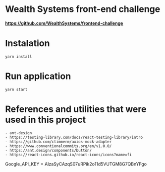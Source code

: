# Wealth Systems front-end challenge

#### https://github.com/WealthSystems/frontend-challenge

#

# Instalation

```
yarn install
```

# Run application

```
yarn start
```

# References and utilities that were used in this project

    - ant-design
    - https://testing-library.com/docs/react-testing-library/intro
    - https://github.com/ctimmerm/axios-mock-adapter
    - https://www.conventionalcommits.org/en/v1.0.0/
    - https://ant.design/components/button/
    - https://react-icons.github.io/react-icons/icons?name=fi

Google_API_KEY = AIzaSyCAzqS07uRPik2o11d5VUTGM8G7QBnYFgo
